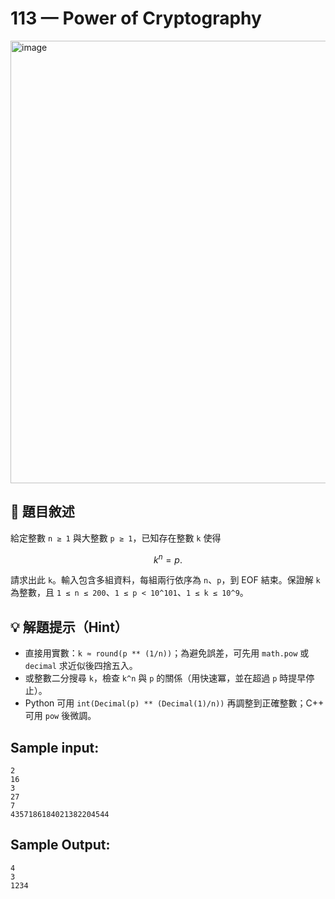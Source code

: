 # 113 — Power of Cryptography
<img width="711" height="708" alt="image" src="https://github.com/user-attachments/assets/63f8bc37-74bd-4867-955d-bffe89dc63af" />

## 📘 題目敘述

給定整數 `n ≥ 1` 與大整數 `p ≥ 1`，已知存在整數 `k` 使得

$$
k^n = p.
$$

請求出此 `k`。輸入包含多組資料，每組兩行依序為 `n`、`p`，到 EOF 結束。保證解 `k` 為整數，且 `1 ≤ n ≤ 200`、`1 ≤ p < 10^101`、`1 ≤ k ≤ 10^9`。

## 💡 解題提示（Hint）

* 直接用實數：`k ≈ round(p ** (1/n))`；為避免誤差，可先用 `math.pow` 或 `decimal` 求近似後四捨五入。
* 或整數二分搜尋 `k`，檢查 `k^n` 與 `p` 的關係（用快速冪，並在超過 `p` 時提早停止）。
* Python 可用 `int(Decimal(p) ** (Decimal(1)/n))` 再調整到正確整數；C++ 可用 `pow` 後微調。

## Sample input:

```
2
16
3
27
7
4357186184021382204544
```

## Sample Output:

```
4
3
1234
```
